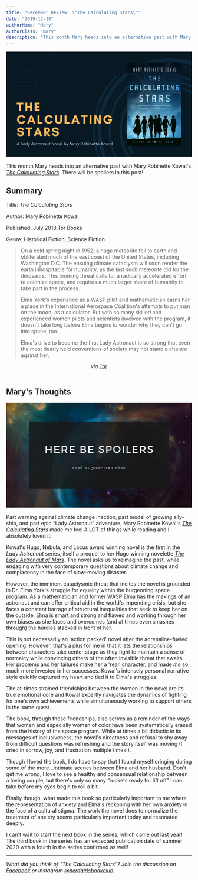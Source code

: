 ```yaml
---
title: "December Review: \"The Calculating Stars\""
date: "2019-12-18"
authorName: "Mary"
authorClass: "mary"
description: "This month Mary heads into an alternative past with Mary Robinette Kowal's \"The Calculating Stars\". There will be spoilers in this post!"
---
```


![A photo of Where the Calculating Stars book cover](the-calculating-stars.png)

This month Mary heads into an alternative past with Mary Robinette Kowal's *[The Calculating Stars](https://www.goodreads.com/book/show/33080122-the-calculating-stars)*. There will be spoilers in this post!

## Summary

Title: *The Calculating Stars*

Author: Mary Robinette Kowal 

Published: July 2018,Tor Books

Genre: Historical Fiction, Science Fiction

<blockquote class="utl-blockquote--mary">
On a cold spring night in 1952, a huge meteorite fell to earth and obliterated much of the east coast of the United States, including Washington D.C. The ensuing climate cataclysm will soon render the earth inhospitable for humanity, as the last such meteorite did for the dinosaurs. This looming threat calls for a radically accelerated effort to colonize space, and requires a much larger share of humanity to take part in the process.

Elma York's experience as a WASP pilot and mathematician earns her a place in the International Aerospace Coalition's attempts to put man on the moon, as a calculator. But with so many skilled and experienced women pilots and scientists involved with the program, it doesn't take long before Elma begins to wonder why they can't go into space, too.

Elma's drive to become the first Lady Astronaut is so strong that even the most dearly held conventions of society may not stand a chance against her.
</blockquote>

<p style="font-size:0.85rem; text-align:center; font-style: italic;">via <a href="https://www.tor.com/2018/05/31/excerpts-the-calculating-stars-mary-robinette-kowal/">Tor</a></p>

<h2 class="utl-color--mary" style="margin-top:3rem">Mary's Thoughts</h2>

![Spoiler Warning](spoiler4.png)

Part warning against climate change inaction, part model of growing ally-ship, and part epic “Lady Astronaut” adventure, Mary Robinette Kowal's <span class="utl-color--mary">*[The Calculating Stars](https://www.goodreads.com/book/show/33080122-the-calculating-stars)*</span> made me feel A LOT of things while reading and I absolutely loved it!

Kowal's Hugo, Nebula, and Locus award winning novel is the first in the *Lady Astronaut* series, itself a prequel to her Hugo winning novelette <span class="utl-color--mary">[*The Lady Astronaut of Mars*](https://www.tor.com/2013/09/11/the-lady-astronaut-of-mars/)</span>. The novel asks us to reimagine the past, while engaging with very contemporary questions about climate change and complacency in the face of slow-moving disaster.

However, the imminent cataclysmic threat that incites the novel is grounded in Dr. Elma York's struggle for equality within the burgeoning space program. As a mathematician and former WASP Elma has the makings of an astronaut and can offer critical aid in the world's impending crisis, but she faces a constant barrage of structural inequalities that seek to keep her on the outside. Elma is smart and strong and flawed and working through her own biases as she faces and overcomes (and at times even smashes through) the hurdles stacked in front of her.

This is not necessarily an 'action packed' novel after the adrenaline-fueled opening. However, that's a plus for me in that it lets the relationships between characters take center stage as they fight to maintain a sense of normalcy while convincing others of the often invisible threat that awaits.  Her problems and her failures make her a 'real' character, and made *me* so much more invested in her successes. Kowal's intensely personal narrative style quickly captured my heart and tied it to Elma's struggles.

The at-times strained friendships between the women in the novel are its true emotional core and Kowal expertly navigates the dynamics of fighting for one's own achievements while simultaneously working to support others in the same quest.

The book, through these friendships, also serves as a reminder of the ways that women and especially women of color have been systematically erased from the history of the space program. While at times a bit didactic in its messages of inclusiveness, the novel's directness and refusal to shy away from difficult questions was refreshing and the story itself was moving (I cried in sorrow, joy, and frustration multiple times!).

Though I loved the book, I do have to say that I found myself cringing during some of the more…intimate scenes between Elma and her husband. Don't get me wrong, I love to see a healthy and consensual relationship between a loving couple, but there's only so many “rockets ready for lift off” I can take before my eyes begin to roll a bit.

Finally though, what made this book so particularly important to me where the representation of anxiety and Elma's reckoning with her own anxiety in the face of a cultural stigma. The work the novel does to normalize the treatment of anxiety seems particularly important today and resonated deeply.

I can't wait to start the next book in the series, which came out last year! The third book in the series has an expected publication date of summer 2020 with a fourth in the series confirmed as well!

---

*What did you think of "The Calculating Stars"? Join the discussion on [Facebook](https://www.facebook.com/groups/566114107531110/) or Instagram [@nerdgirlsbookclub](https://www.instagram.com/nerdgirlsbookclub/).*
